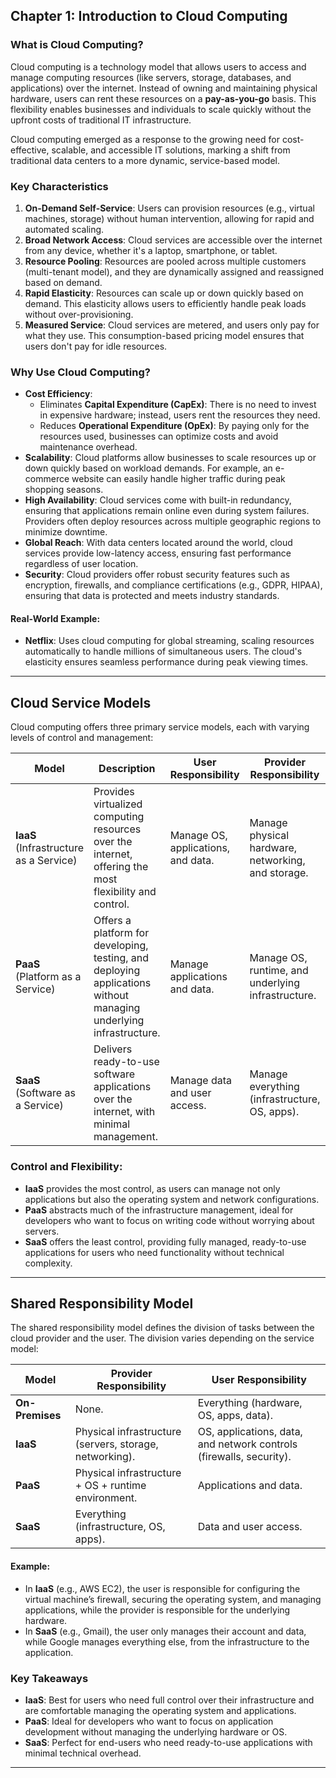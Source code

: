## **Chapter 1: Introduction to Cloud Computing**  

### **What is Cloud Computing?**  
Cloud computing is a technology model that allows users to access and manage computing resources (like servers, storage, databases, and applications) over the internet. Instead of owning and maintaining physical hardware, users can rent these resources on a **pay-as-you-go** basis. This flexibility enables businesses and individuals to scale quickly without the upfront costs of traditional IT infrastructure.

Cloud computing emerged as a response to the growing need for cost-effective, scalable, and accessible IT solutions, marking a shift from traditional data centers to a more dynamic, service-based model.  

### **Key Characteristics**  
1. **On-Demand Self-Service**: Users can provision resources (e.g., virtual machines, storage) without human intervention, allowing for rapid and automated scaling.  
2. **Broad Network Access**: Cloud services are accessible over the internet from any device, whether it's a laptop, smartphone, or tablet.  
3. **Resource Pooling**: Resources are pooled across multiple customers (multi-tenant model), and they are dynamically assigned and reassigned based on demand.  
4. **Rapid Elasticity**: Resources can scale up or down quickly based on demand. This elasticity allows users to efficiently handle peak loads without over-provisioning.  
5. **Measured Service**: Cloud services are metered, and users only pay for what they use. This consumption-based pricing model ensures that users don't pay for idle resources.  

### **Why Use Cloud Computing?**  
- **Cost Efficiency**:  
  - Eliminates **Capital Expenditure (CapEx)**: There is no need to invest in expensive hardware; instead, users rent the resources they need.  
  - Reduces **Operational Expenditure (OpEx)**: By paying only for the resources used, businesses can optimize costs and avoid maintenance overhead.  
- **Scalability**: Cloud platforms allow businesses to scale resources up or down quickly based on workload demands. For example, an e-commerce website can easily handle higher traffic during peak shopping seasons.  
- **High Availability**: Cloud services come with built-in redundancy, ensuring that applications remain online even during system failures. Providers often deploy resources across multiple geographic regions to minimize downtime.  
- **Global Reach**: With data centers located around the world, cloud services provide low-latency access, ensuring fast performance regardless of user location.  
- **Security**: Cloud providers offer robust security features such as encryption, firewalls, and compliance certifications (e.g., GDPR, HIPAA), ensuring that data is protected and meets industry standards.  

#### **Real-World Example**:  
- **Netflix**: Uses cloud computing for global streaming, scaling resources automatically to handle millions of simultaneous users. The cloud's elasticity ensures seamless performance during peak viewing times.  

---

## **Cloud Service Models**  
Cloud computing offers three primary service models, each with varying levels of control and management:  

| **Model** | **Description** | **User Responsibility** | **Provider Responsibility** | **Example** |  
|-----------|-----------------|--------------------------|-----------------------------|-------------|  
| **IaaS** (Infrastructure as a Service) | Provides virtualized computing resources over the internet, offering the most flexibility and control. | Manage OS, applications, and data. | Manage physical hardware, networking, and storage. | Azure VMs, AWS EC2 |  
| **PaaS** (Platform as a Service) | Offers a platform for developing, testing, and deploying applications without managing underlying infrastructure. | Manage applications and data. | Manage OS, runtime, and underlying infrastructure. | Azure App Service, Google App Engine |  
| **SaaS** (Software as a Service) | Delivers ready-to-use software applications over the internet, with minimal management. | Manage data and user access. | Manage everything (infrastructure, OS, apps). | Office 365, Gmail |  

### **Control and Flexibility**:  
- **IaaS** provides the most control, as users can manage not only applications but also the operating system and network configurations.
- **PaaS** abstracts much of the infrastructure management, ideal for developers who want to focus on writing code without worrying about servers.
- **SaaS** offers the least control, providing fully managed, ready-to-use applications for users who need functionality without technical complexity.

---

## **Shared Responsibility Model**  
The shared responsibility model defines the division of tasks between the cloud provider and the user. The division varies depending on the service model:

| **Model** | **Provider Responsibility** | **User Responsibility** |  
|-----------|-----------------------------|--------------------------|  
| **On-Premises** | None. | Everything (hardware, OS, apps, data). |  
| **IaaS** | Physical infrastructure (servers, storage, networking). | OS, applications, data, and network controls (firewalls, security). |  
| **PaaS** | Physical infrastructure + OS + runtime environment. | Applications and data. |  
| **SaaS** | Everything (infrastructure, OS, apps). | Data and user access. |  

#### **Example**:  
- In **IaaS** (e.g., AWS EC2), the user is responsible for configuring the virtual machine’s firewall, securing the operating system, and managing applications, while the provider is responsible for the underlying hardware.
- In **SaaS** (e.g., Gmail), the user only manages their account and data, while Google manages everything else, from the infrastructure to the application.

### **Key Takeaways**  
- **IaaS**: Best for users who need full control over their infrastructure and are comfortable managing the operating system and applications.  
- **PaaS**: Ideal for developers who want to focus on application development without managing the underlying hardware or OS.  
- **SaaS**: Perfect for end-users who need ready-to-use applications with minimal technical overhead.  

---
